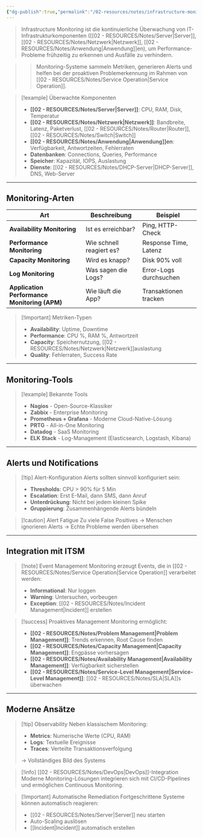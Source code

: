```yaml
---
{"dg-publish":true,"permalink":"/02-resources/notes/infrastructure-monitoring/","tags":["informatik/monitoring","GFN/LF06"],"noteIcon":"","updated":"2025-10-24T12:59:04.000+02:00"}
---
```



>Infrastructure Monitoring ist die kontinuierliche Überwachung von IT-Infrastrukturkomponenten ([[02 - RESOURCES/Notes/Server\|Server]], [[02 - RESOURCES/Notes/Netzwerk\|Netzwerk]], [[02 - RESOURCES/Notes/Anwendung\|Anwendung]]en), um Performance-Probleme frühzeitig zu erkennen und Ausfälle zu verhindern.

>>Monitoring-Systeme sammeln Metriken, generieren Alerts und helfen bei der proaktiven Problemerkennung im Rahmen von [[02 - RESOURCES/Notes/Service Operation\|Service Operation]].

>[!example] Überwachte Komponenten
>- **[[02 - RESOURCES/Notes/Server\|Server]]**: CPU, RAM, Disk, Temperatur
>- **[[02 - RESOURCES/Notes/Netzwerk\|Netzwerk]]**: Bandbreite, Latenz, Paketverlust, [[02 - RESOURCES/Notes/Router\|Router]], [[02 - RESOURCES/Notes/Switch\|Switch]]
>- **[[02 - RESOURCES/Notes/Anwendung\|Anwendung]]en**: Verfügbarkeit, Antwortzeiten, Fehlerraten
>- **Datenbanken**: Connections, Queries, Performance
>- **Speicher**: Kapazität, IOPS, Auslastung
>- **Dienste**: [[02 - RESOURCES/Notes/DHCP-Server\|DHCP-Server]], DNS, Web-Server

---

## Monitoring-Arten

|Art|Beschreibung|Beispiel|
|---|---|---|
|**Availability Monitoring**|Ist es erreichbar?|Ping, HTTP-Check|
|**Performance Monitoring**|Wie schnell reagiert es?|Response Time, Latenz|
|**Capacity Monitoring**|Wird es knapp?|Disk 90% voll|
|**Log Monitoring**|Was sagen die Logs?|Error-Logs durchsuchen|
|**Application Performance Monitoring (APM)**|Wie läuft die App?|Transaktionen tracken|

>[!important] Metriken-Typen
>- **Availability**: Uptime, Downtime
>- **Performance**: CPU %, RAM %, Antwortzeit
>- **Capacity**: Speichernutzung, [[02 - RESOURCES/Notes/Netzwerk\|Netzwerk]]auslastung
>- **Quality**: Fehlerraten, Success Rate

---

## Monitoring-Tools

>[!example] Bekannte Tools
>- **Nagios** - Open-Source-Klassiker
>- **Zabbix** - Enterprise Monitoring
>- **Prometheus + Grafana** - Moderne Cloud-Native-Lösung
>- **PRTG** - All-in-One Monitoring
>- **Datadog** - SaaS Monitoring
>- **ELK Stack** - Log-Management (Elasticsearch, Logstash, Kibana)

---

## Alerts und Notifications

>[!tip] Alert-Konfiguration
>Alerts sollten sinnvoll konfiguriert sein:
>- **Thresholds**: CPU > 90% für 5 Min
>- **Escalation**: Erst E-Mail, dann SMS, dann Anruf
>- **Unterdrückung**: Nicht bei jedem kleinen Spike
>- **Gruppierung**: Zusammenhängende Alerts bündeln

>[!caution] Alert Fatigue
>Zu viele False Positives → Menschen ignorieren Alerts → Echte Probleme werden übersehen

---

## Integration mit ITSM

>[!note] Event Management
>Monitoring erzeugt Events, die in [[02 - RESOURCES/Notes/Service Operation\|Service Operation]] verarbeitet werden:
>- **Informational**: Nur loggen
>- **Warning**: Untersuchen, vorbeugen
>- **Exception**: [[02 - RESOURCES/Notes/Incident Management\|Incident]] erstellen

>[!success] Proaktives Management
>Monitoring ermöglicht:
>- **[[02 - RESOURCES/Notes/Problem Management\|Problem Management]]**: Trends erkennen, Root Cause finden
>- **[[02 - RESOURCES/Notes/Capacity Management\|Capacity Management]]**: Engpässe vorhersagen
>- **[[02 - RESOURCES/Notes/Availability Management\|Availability Management]]**: Verfügbarkeit sicherstellen
>- **[[02 - RESOURCES/Notes/Service-Level Management\|Service-Level Management]]**: [[02 - RESOURCES/Notes/SLA\|SLA]]s überwachen

---

## Moderne Ansätze

>[!tip] Observability
>Neben klassischem Monitoring:
>- **Metrics**: Numerische Werte (CPU, RAM)
>- **Logs**: Textuelle Ereignisse
>- **Traces**: Verteilte Transaktionsverfolgung
>
>→ Vollständiges Bild des Systems

>[!info] [[02 - RESOURCES/Notes/DevOps\|DevOps]]-Integration
>Moderne Monitoring-Lösungen integrieren sich mit CI/CD-Pipelines und ermöglichen Continuous Monitoring.

>[!important] Automatische Remediation
>Fortgeschrittene Systeme können automatisch reagieren:
>- [[02 - RESOURCES/Notes/Server\|Server]] neu starten
>- Auto-Scaling auslösen
>- [[Incident\|Incident]] automatisch erstellen
